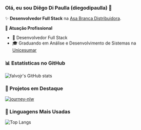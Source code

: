 ### Olá, eu sou Diêgo Di Paulla (diegodipaulla) 👋

 ✨ **Desenvolvedor Full Stack** na [Asa Branca Distribuidora](https://www.asabranca.ind.br).



 🏢 **Atuação Profissional**
 - 🚀 Desenvolvedor Full Stack
 - 🎓 Graduando em Análise e Desenvolvimento de Sistemas na [Unicesumar](https://www.unicesumar.edu.br)

 ### 📊 Estatísticas no GitHub

 ![falvojr's GitHub stats](https://github-readme-stats.vercel.app/api?username=diegodipaulla&show_icons=true&theme=dracula)

 ### 📌 Projetos em Destaque

 [![journey-nlw](https://github-readme-stats.vercel.app/api/pin/?username=diegodipaulla&repo=front-end-journey-nlw)](https://github.com/diegodipaulla/front-end-journey-nlw)

 ### 🚀 Linguagens Mais Usadas

 ![Top Langs](https://github-readme-stats.vercel.app/api/top-langs/?username=diegodipaulla&layout=compact)
